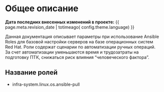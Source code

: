 # Общее описание
**Дата последних внесенных изменений в проекте:** {{ page.meta.revision_date | totimeago( config.theme.language) }}

Данная документация описывает параметры при использование Ansible Roles для базовой настройки серверов на базе операционных систем Red Hat. Роли содержат сценарии по автоматизации ручных операций. За счет автоматизации уменьшаются время и трудозатраты на подготовку ПТК, снижаться риск влияния “человеческого фактора”.

## Название ролей

* infra-system.linux.os.ansible-pull

